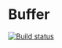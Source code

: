 # Buffer

[![Build status](https://ci.appveyor.com/api/projects/status/4j4wnb9mt8v253wi?svg=true)](https://ci.appveyor.com/project/Alexey779/ajs-array-buffer)
